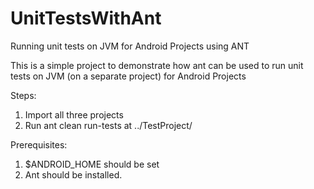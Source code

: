 UnitTestsWithAnt
================

Running unit tests on JVM for Android Projects using ANT

This is a simple project to demonstrate how ant can be used to run unit tests on JVM (on a separate project) for Android Projects


Steps:

1. Import all three projects
2. Run ant clean run-tests at ../TestProject/

Prerequisites:

1. $ANDROID_HOME should be set
2. Ant should be installed.
